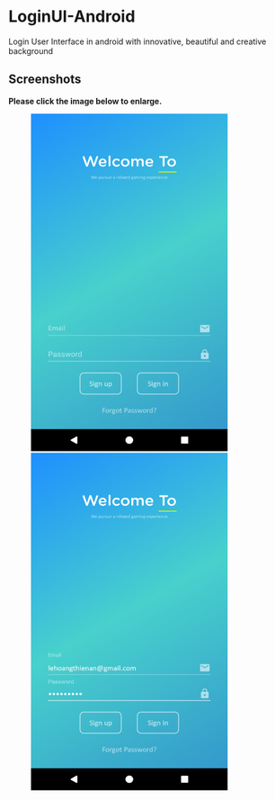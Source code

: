 # LoginUI-Android
Login User Interface in android with innovative, beautiful and creative background 

## Screenshots

**Please click the image below to enlarge.**

<img src="https://github.com/lehoangthienan/SigninUI-Android/blob/master/Image/Screenshot_1544798056.png" height="600" width="350" hspace="40"><img src="https://github.com/lehoangthienan/SigninUI-Android/blob/master/Image/Screenshot_1544798078.png" height="600" width="350" hspace="40">


